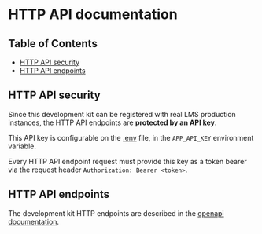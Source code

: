 # HTTP API documentation

## Table of Contents

- [HTTP API security](#http-api-security)
- [HTTP API endpoints](#http-api-endpoints)

## HTTP API security

Since this development kit can be registered with real LMS production instances, the HTTP API endpoints are **protected by an API key**.

This API key is configurable on the [.env](../.env) file, in the `APP_API_KEY` environment variable.

Every HTTP API endpoint request must provide this key as a token bearer via the request header `Authorization: Bearer <token>`.

## HTTP API endpoints

The development kit HTTP endpoints are described in the [openapi documentation](openapi/devkit.yaml).

